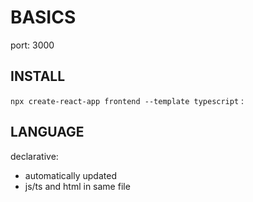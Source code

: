 # BASICS

port: 3000

## INSTALL
`npx create-react-app frontend --template typescript` :  

## LANGUAGE
declarative:  
*	automatically updated  
*	js/ts and html in same file  
